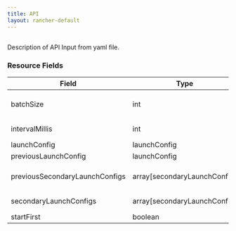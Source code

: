 ```yaml
---
title: API
layout: rancher-default
---
```


## <no value>

Description of API Input from yaml file. 
​​
### Resource Fields

Field | Type | Required | Default | Description
---|---|---|---|---
batchSize | int | false | 1 | The batch size to upgrade a service (i.e. how many containers to launch at a time)
intervalMillis | int | false | 2000 | The number of milliseconds between upgrading
launchConfig | launchConfig | false | <no value> | Configuration of a container
previousLaunchConfig | launchConfig | false | <no value> | ALENA
previousSecondaryLaunchConfigs | array[secondaryLaunchConfig] | false | <no value> | The previousSecondaryLaunchConfigs for the inServiceUpgradeStrategy
secondaryLaunchConfigs | array[secondaryLaunchConfig] | false | <no value> | The list of services that are sidekicks to the service.
startFirst | boolean | false | false | ALENA

